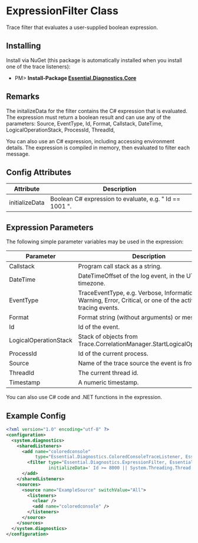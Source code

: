 # ExpressionFilter Class

Trace filter that evaluates a user-supplied boolean expression.

## Installing

Install via NuGet (this package is automatically installed when you install one of the trace listeners):

* PM> **Install-Package [Essential.Diagnostics.Core](http://www.nuget.org/packages/Essential.Diagnostics.Core)**

## Remarks

The initalizeData for the filter contains the C# expression that is evaluated. The expression must return a boolean result and can use any of the parameters: Source, EventType, Id, Format, Callstack, DateTime, LogicalOperationStack, ProcessId, ThreadId,

You can also use an C# expression, including accessing environment details. The expression is compiled in memory, then evaluated to filter each message.

## Config Attributes

| Attribute | Description |
| --------- | ----------- |
| initializeData | Boolean C# expression to evaluate, e.g. " Id == 1001 ". |

## Expression Parameters

The following simple parameter variables may be used in the expression:

| Parameter | Description |
| --------- | ----------- |
| Callstack | Program call stack as a string. |
| DateTime | DateTimeOffset of the log event, in the UTC (+0) timezone. |
| EventType | TraceEventType, e.g. Verbose, Information, Warning, Error, Critical, or one of the activity tracing events. |
| Format | Format string (without arguments) or message. |
| Id | Id of the event. |
| LogicalOperationStack | Stack of objects from Trace.CorrelationManager.StartLogicalOperation(). |
| ProcessId | Id of the current process. |
| Source | Name of the trace source the event is from. |
| ThreadId | The current thread id. |
| Timestamp | A numeric timestamp. |

You can also use C# code and .NET functions in the expression.

## Example Config

```xml
<?xml version="1.0" encoding="utf-8" ?>
<configuration>
  <system.diagnostics>
    <sharedListeners>
      <add name="coloredconsole"
           type="Essential.Diagnostics.ColoredConsoleTraceListener, Essential.Diagnostics.ColoredConsoleTraceListener">
        <filter type="Essential.Diagnostics.ExpressionFilter, Essential.Diagnostics.Core"
                initializeData=' Id >= 8000 || System.Threading.Thread.CurrentPrincipal.Identity.Name == "User1" ' />
      </add>
    </sharedListeners>
    <sources>
      <source name="ExampleSource" switchValue="All">
        <listeners>
          <clear />
          <add name="coloredconsole" />
        </listeners>
      </source>
    </sources>
  </system.diagnostics>
</configuration>
```
